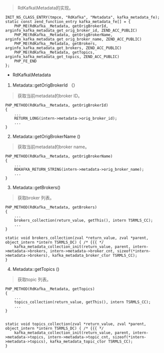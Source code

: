 > RdKafka\Metadata的实现。


```
INIT_NS_CLASS_ENTRY(tmpce, "RdKafka", "Metadata", kafka_metadata_fe);
static const zend_function_entry kafka_metadata_fe[] = {
    PHP_ME(RdKafka__Metadata, getOrigBrokerId, arginfo_kafka_metadata_get_orig_broker_id, ZEND_ACC_PUBLIC)
    PHP_ME(RdKafka__Metadata, getOrigBrokerName, arginfo_kafka_metadata_get_orig_broker_name, ZEND_ACC_PUBLIC)
    PHP_ME(RdKafka__Metadata, getBrokers, arginfo_kafka_metadata_get_brokers, ZEND_ACC_PUBLIC)
    PHP_ME(RdKafka__Metadata, getTopics, arginfo_kafka_metadata_get_topics, ZEND_ACC_PUBLIC)
    PHP_FE_END
};
```

- RdKafka\Metadata
1. Metadata::getOrigBrokerId （）
> 获取当前metadata的broker ID。

```
PHP_METHOD(RdKafka__Metadata, getOrigBrokerId)
{
    ...
    RETURN_LONG(intern->metadata->orig_broker_id);
    ...
}
```

2. Metadata::getOrigBrokerName ()
> 获取当前metadata的broker name。

```
PHP_METHOD(RdKafka__Metadata, getOrigBrokerName)
{
    ...
    RDKAFKA_RETURN_STRING(intern->metadata->orig_broker_name);
    ...
}
```

3. Metadata::getBrokers()
> 获取broker 列表。

```
PHP_METHOD(RdKafka__Metadata, getBrokers)
{
    ...
    brokers_collection(return_value, getThis(), intern TSRMLS_CC);
    ...
}

static void brokers_collection(zval *return_value, zval *parent, object_intern *intern TSRMLS_DC) { /* {{{ */
    kafka_metadata_collection_init(return_value, parent, intern->metadata->brokers, intern->metadata->broker_cnt, sizeof(*intern->metadata->brokers), kafka_metadata_broker_ctor TSRMLS_CC);
}
```

4. Metadata::getTopics ()
> 获取topic 列表。

```
PHP_METHOD(RdKafka__Metadata, getTopics)
{
    ...
    topics_collection(return_value, getThis(), intern TSRMLS_CC);
    ...
}


static void topics_collection(zval *return_value, zval *parent, object_intern *intern TSRMLS_DC) { /* {{{ */
    kafka_metadata_collection_init(return_value, parent, intern->metadata->topics, intern->metadata->topic_cnt, sizeof(*intern->metadata->topics), kafka_metadata_topic_ctor TSRMLS_CC);
}
```

